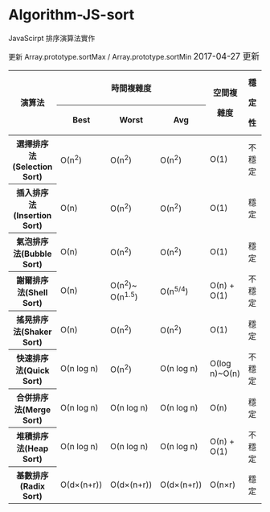 # Algorithm-JS-sort
JavaScirpt 排序演算法實作

更新 Array.prototype.sortMax  /  Array.prototype.sortMin <big>2017-04-27 更新</big>




<table class="hover textAlignCenter verticalAlignMiddle">
			<thead>
				<tr class=""> <th style="line-height: 40px;" rowspan="2">演算法</th> <th colspan="3">時間複雜度</th> <th style="line-height: 40px;" rowspan="2">空間複雜度</th> <th style="line-height: 40px;" rowspan="2">穩定性</th> <th style="line-height: 40px;" rowspan="2">類型</th></tr>
				<tr class=""> <th>Best</th> <th>Worst</th> <th>Avg</th> </tr>
			</thead>
			<tbody>
				<tr class=""> <th>選擇排序法(Selection Sort)</th> <td class=""> Ο(n<sup>2</sup>) </td> <td class=""> Ο(n<sup>2</sup>) </td> <td class=""> Ο(n<sup>2</sup>) </td> <td class=""> Ο(1) </td> <td class="">不穩定</td> <td class="">選擇</td></tr>
				<tr class=""> <th>插入排序法(Insertion Sort)</th> <td class=""> Ο(n) </td> <td class=""> Ο(n<sup>2</sup>) </td> <td class=""> Ο(n<sup>2</sup>) </td> <td class=""> Ο(1) </td> <td>穩定</td> <td>插入</td> </tr>		
				<tr class=""> <th>氣泡排序法(Bubble Sort)</th> <td class=""> Ο(n) </td> <td class=""> Ο(n<sup>2</sup>) </td> <td class=""> Ο(n<sup>2</sup>) </td> <td class=""> Ο(1) </td> <td>穩定</td> <td class="">交換</td></tr>
				<tr class=""> <th>謝爾排序法(Shell Sort)</th> <td class=""> Ο(n) </td> <td class=""> Ο(n<sup>2</sup>)~ Ο(n<sup>1.5</sup>)</td> <td class=""> Ο(n<sup>5/4</sup>) </td> <td class=""> Ο(n) + Ο(1) </td> <td class="">不穩定</td> <td class="">插入</td></tr>
				<tr class=""> <th>搖晃排序法(Shaker Sort)</th> <td class=""> Ο(n) </td> <td class=""> Ο(n<sup>2</sup>)</td> <td class=""> Ο(n<sup>2</sup>) </td> <td class=""> Ο(1) </td> <td>穩定</td> <td class="">交換</td></tr>
				<tr class="trHover"> <th>快速排序法(Quick Sort)</th> <td class=""> Ο(n log n) </td> <td class=""> Ο(n<sup>2</sup>)</td> <td class=""> Ο(n log n) </td> <td class=""> Ο(log n)~Ο(n) </td> <td class="">不穩定</td> <td class="">交換</td></tr>
				<tr class=""> <th>合併排序法(Merge Sort)</th> <td class=""> Ο(n log n) </td> <td class=""> Ο(n log n)</td> <td class=""> Ο(n log n) </td> <td class=""> Ο(n) </td> <td>穩定</td> <td class="">合併</td></tr>
				<tr class=""> <th>堆積排序法(Heap Sort)</th> <td class=""> Ο(n log n) </td> <td class=""> Ο(n log n)</td> <td class=""> Ο(n log n) </td> <td class=""> Ο(n) + Ο(1) </td> <td>不穩定</td> <td class="">選擇</td></tr>
				<tr class=""> <th>基數排序(Radix Sort)</th> <td class=""> Ο(d×(n+r)) </td> <td class=""> Ο(d×(n+r)) </td> <td class=""> Ο(d×(n+r)) </td> <td class=""> Ο(n×r) </td> <td>穩定</td> <td class="">分配</td></tr>
			</tbody>
</table>
